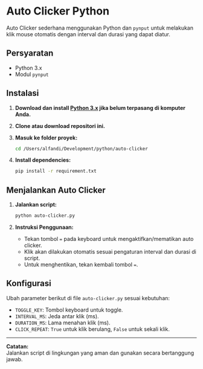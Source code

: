 # Auto Clicker Python

Auto Clicker sederhana menggunakan Python dan `pynput` untuk melakukan klik mouse otomatis dengan interval dan durasi yang dapat diatur.

## Persyaratan

- Python 3.x
- Modul `pynput`

## Instalasi

1. **Download dan install [Python 3.x](https://www.python.org/downloads/) jika belum terpasang di komputer Anda.**

2. **Clone atau download repositori ini.**

3. **Masuk ke folder proyek:**

   ```bash
   cd /Users/alfandi/Development/python/auto-clicker
   ```

4. **Install dependencies:**
   ```bash
   pip install -r requirement.txt
   ```

## Menjalankan Auto Clicker

1. **Jalankan script:**

   ```bash
   python auto-clicker.py
   ```

2. **Instruksi Penggunaan:**
   - Tekan tombol `=` pada keyboard untuk mengaktifkan/mematikan auto clicker.
   - Klik akan dilakukan otomatis sesuai pengaturan interval dan durasi di script.
   - Untuk menghentikan, tekan kembali tombol `=`.

## Konfigurasi

Ubah parameter berikut di file `auto-clicker.py` sesuai kebutuhan:

- `TOGGLE_KEY`: Tombol keyboard untuk toggle.
- `INTERVAL_MS`: Jeda antar klik (ms).
- `DURATION_MS`: Lama menahan klik (ms).
- `CLICK_REPEAT`: `True` untuk klik berulang, `False` untuk sekali klik.

---

**Catatan:**  
Jalankan script di lingkungan yang aman dan gunakan secara bertanggung jawab.
